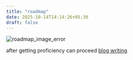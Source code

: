 ```yaml
---
title: "roadmap"
date: 2025-10-14T14:14:26+05:30
draft: false
---
```


<img src="/images/roadmap/header.jpg" alt="roadmap_image_error">

after getting proficiency can proceed [blog writing](/roadmap/blog)
